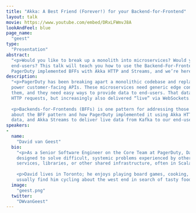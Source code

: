 ```yaml
---
title: "Akka: A Best Friend (Forever!) for your Backend-for-Frontend"
layout: talk
movie: https://www.youtube.com/embed/DRxLFWmvJ8A
lookAndFeel: blue
page_name:
  "geest"
type:
  "Presentation"
abstract:
  "<p>Would you like to break up a monolith into microservices? Would you like to push live data to your 
  end-users? This talk will teach you how to use the Backend-For-Frontend pattern to answer these questions. 
  PagerDuty implemented BFFs with Akka HTTP and Streams, and we’re here to share our learnings!</p>"
description:
  "<p>PagerDuty has been breaking apart a monolithic codebase and replacing it with microservices which directly 
  power customer-facing APIs. These microservices need generic edge concerns (like authentication) handled for 
  them, and they need easy ways to provide data to end-users. That data is usually delivered in response to 
  HTTP requests, but increasingly also delivered “live” via WebSockets.</p>
  
  <p>Backends-for-Frontends (BFFs) is one pattern for addressing those needs. Attendees can expect to learn 
  about the BFF pattern and how PagerDuty implemented it using Akka HTTP to proxy API requests and aggregate 
  data, and Akka Streams to deliver live data from Kafka to our end-users.</p>"
speakers:
-
  name:
    "David van Geest"
  bio:
    "<p>As a Senior Software Engineer on the Core Team at PagerDuty, David works on mad-scientist projects 
    designed to solve difficult, systemic problems experienced by other engineering teams. This means building 
    services, libraries, or other shared infrastructure, often in Scala.</p>
    
    <p>David lives in Toronto; he enjoys playing board games, cooking, and installing Linux on everything. You can 
    usually find him cycling about the west end in search of tasty food and beverages.</p>"
  image:
    "geest.png"
  twitter:
    "DWvanGeest"
---
```


